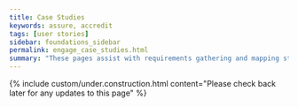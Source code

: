 ```yaml
---
title: Case Studies
keywords: assure, accredit
tags: [user stories]
sidebar: foundations_sidebar
permalink: engage_case_studies.html
summary: "These pages assist with requirements gathering and mapping stages of a FHIR API development process."
---
```

{% include custom/under.construction.html content="Please check back later for any updates to this page" %}




